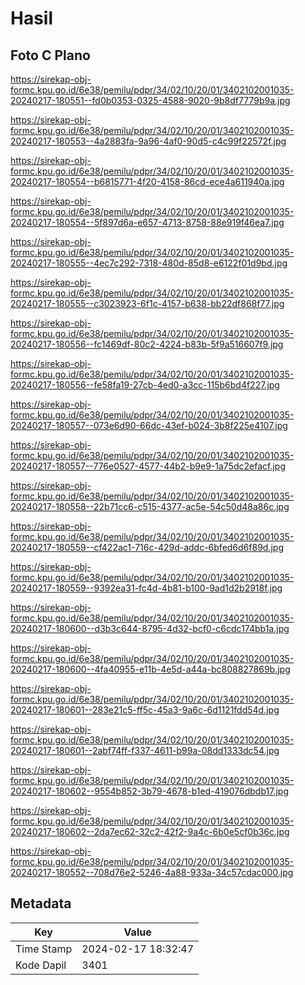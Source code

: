 # Hasil

## Foto C Plano

https://sirekap-obj-formc.kpu.go.id/6e38/pemilu/pdpr/34/02/10/20/01/3402102001035-20240217-180551--fd0b0353-0325-4588-9020-9b8df7779b9a.jpg

https://sirekap-obj-formc.kpu.go.id/6e38/pemilu/pdpr/34/02/10/20/01/3402102001035-20240217-180553--4a2883fa-9a96-4af0-90d5-c4c99f22572f.jpg

https://sirekap-obj-formc.kpu.go.id/6e38/pemilu/pdpr/34/02/10/20/01/3402102001035-20240217-180554--b6815771-4f20-4158-86cd-ece4a611940a.jpg

https://sirekap-obj-formc.kpu.go.id/6e38/pemilu/pdpr/34/02/10/20/01/3402102001035-20240217-180554--5f897d6a-e657-4713-8758-88e919f46ea7.jpg

https://sirekap-obj-formc.kpu.go.id/6e38/pemilu/pdpr/34/02/10/20/01/3402102001035-20240217-180555--4ec7c292-7318-480d-85d8-e6122f01d9bd.jpg

https://sirekap-obj-formc.kpu.go.id/6e38/pemilu/pdpr/34/02/10/20/01/3402102001035-20240217-180555--c3023923-6f1c-4157-b638-bb22df868f77.jpg

https://sirekap-obj-formc.kpu.go.id/6e38/pemilu/pdpr/34/02/10/20/01/3402102001035-20240217-180556--fc1469df-80c2-4224-b83b-5f9a516607f9.jpg

https://sirekap-obj-formc.kpu.go.id/6e38/pemilu/pdpr/34/02/10/20/01/3402102001035-20240217-180556--fe58fa19-27cb-4ed0-a3cc-115b6bd4f227.jpg

https://sirekap-obj-formc.kpu.go.id/6e38/pemilu/pdpr/34/02/10/20/01/3402102001035-20240217-180557--073e6d90-66dc-43ef-b024-3b8f225e4107.jpg

https://sirekap-obj-formc.kpu.go.id/6e38/pemilu/pdpr/34/02/10/20/01/3402102001035-20240217-180557--776e0527-4577-44b2-b9e9-1a75dc2efacf.jpg

https://sirekap-obj-formc.kpu.go.id/6e38/pemilu/pdpr/34/02/10/20/01/3402102001035-20240217-180558--22b71cc6-c515-4377-ac5e-54c50d48a86c.jpg

https://sirekap-obj-formc.kpu.go.id/6e38/pemilu/pdpr/34/02/10/20/01/3402102001035-20240217-180559--cf422ac1-716c-429d-addc-6bfed6d6f89d.jpg

https://sirekap-obj-formc.kpu.go.id/6e38/pemilu/pdpr/34/02/10/20/01/3402102001035-20240217-180559--9392ea31-fc4d-4b81-b100-9ad1d2b2918f.jpg

https://sirekap-obj-formc.kpu.go.id/6e38/pemilu/pdpr/34/02/10/20/01/3402102001035-20240217-180600--d3b3c644-8795-4d32-bcf0-c6cdc174bb1a.jpg

https://sirekap-obj-formc.kpu.go.id/6e38/pemilu/pdpr/34/02/10/20/01/3402102001035-20240217-180600--4fa40955-e11b-4e5d-a44a-bc808827869b.jpg

https://sirekap-obj-formc.kpu.go.id/6e38/pemilu/pdpr/34/02/10/20/01/3402102001035-20240217-180601--283e21c5-ff5c-45a3-9a6c-6d1121fdd54d.jpg

https://sirekap-obj-formc.kpu.go.id/6e38/pemilu/pdpr/34/02/10/20/01/3402102001035-20240217-180601--2abf74ff-f337-4611-b99a-08dd1333dc54.jpg

https://sirekap-obj-formc.kpu.go.id/6e38/pemilu/pdpr/34/02/10/20/01/3402102001035-20240217-180602--9554b852-3b79-4678-b1ed-419076dbdb17.jpg

https://sirekap-obj-formc.kpu.go.id/6e38/pemilu/pdpr/34/02/10/20/01/3402102001035-20240217-180602--2da7ec62-32c2-42f2-9a4c-6b0e5cf0b36c.jpg

https://sirekap-obj-formc.kpu.go.id/6e38/pemilu/pdpr/34/02/10/20/01/3402102001035-20240217-180552--708d76e2-5246-4a88-933a-34c57cdac000.jpg


## Metadata

| Key        | Value               |
| ---------- | ------------------- |
| Time Stamp | 2024-02-17 18:32:47 |
| Kode Dapil | 3401                |




